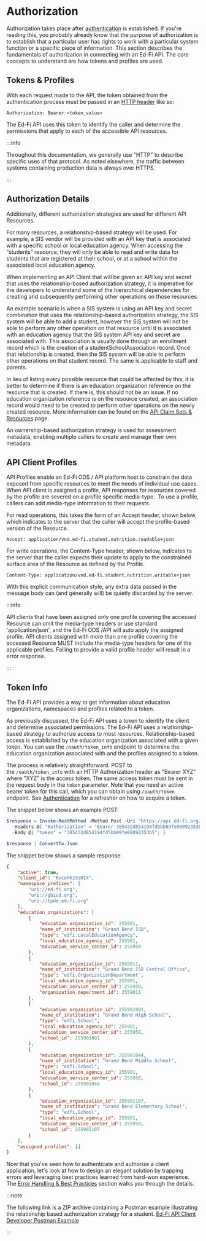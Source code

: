 # Authorization

Authorization takes place after [authentication](./authentication.md) is
established. If you're reading this, you probably already know that the purpose
of authorization is to establish that a particular user has rights to work with
a particular system function or a specific piece of information. This section
describes the fundamentals of authorization in connecting with an Ed-Fi API. The
core concepts to understand are how tokens and profiles are used.

## Tokens & Profiles

With each request made to the API, the token obtained from the authentication
process must be passed in an [HTTP
header](https://edfi.atlassian.net/wiki/pages/resumedraft.action?draftId=23299377#Authorization-footnote-1)
like so:

```text
Authorization: Bearer <token_value>
```

The Ed-Fi API uses this token to identify the caller and determine the
permissions that apply to each of the accessible API resources.

:::info

Throughout this documentation, we generally use "HTTP" to describe specific uses of that
protocol. As noted elsewhere, the traffic between systems containing production
data is always over HTTPS.

:::

## Authorization Details

Additionally, different authorization strategies are used for different API
Resources.

For many resources, a relationship-based strategy will be used. For example, a
SIS vendor will be provided with an API key that is associated with a specific
school or local education agency. When accessing the “students” resource, they
will only be able to read and write data for students that are registered at
their school, or at a school within the associated local education agency.

When implementing an API Client that will be given an API key and secret that
uses the relationship-based authorization strategy, it is imperative for the
developers to understand some of the hierarchical dependencies for creating and
subsequently performing other operations on those resources.

An example scenario is when a SIS system is using an API key and secret
combination that uses the relationship-based authorization strategy, the SIS
system will be able to add a student, however the SIS system will not be able to
perform any other operation on that resource until it is associated with an
education agency that the SIS system API key and secret are associated with.
This association is usually done through an enrollment record which is the
creation of a studentSchoolAssociation record. Once that relationship is
created, then the SIS system will be able to perform other operations on that
student record. The same is applicable to staff and parents.

In lieu of listing every possible resource that could be affected by this, it is
better to determine if there is an education organization reference on the
resource that is created. If there is, this should not be an issue. If no
education organization reference is on the resource created, an association
record would need to be created to perform other operations on the newly created
resource. More information can be found on the [API Claim Sets &
Resources](../platform-dev-guide/security/api-claim-sets-resources.md)
page.

An ownership-based authorization strategy is used for assessment metadata,
enabling multiple callers to create and manage their own metadata.

## API Client Profiles

API Profiles enable an Ed-Fi ODS / API platform host to constrain the data
exposed from specific resources to meet the needs of individual use cases. When
API client is assigned a profile, API responses for resources covered by the
profile are severed on a profile specific media-type.  To use a profile, callers
can add media-type information to their requests.

For read operations, this takes the form of an Accept header, shown below, which
indicates to the server that the caller will accept the profile-based version of
the Resource.

```text
Accept: application/vnd.ed-fi.student.nutrition.readable+json
```

For write operations, the Content-Type header, shown below, indicates to the
server that the caller expects their update to apply to the constrained surface
area of the Resource as defined by the Profile.

```text
Content-Type: application/vnd.ed-fi.student.nutrition.writable+json
```

With this explicit communication style, any extra data passed in the message
body can (and generally will) be quietly discarded by the server.

:::info

API clients that have been assigned only one profile covering the
accessed Resource can omit the media-type headers or use standard
'application/json', and the Ed-Fi ODS /API will auto apply the assigned
profile. API clients assigned with more than one profile covering the accessed
Resource MUST include the media-type headers for one of the applicable
profiles. Failing to provide a valid profile header will result in a error
response.

:::

## Token Info

The Ed-Fi API provides a way to get information about education organizations,
namespaces and profiles related to a token.

As previously discussed, the Ed-Fi API uses a token to identify the client and
determine associated permissions. The Ed-Fi API uses a relationship-based
strategy to authorize access to most resources. Relationship-based access is
established by the education organization associated with a given token. You can
use the `/oauth/token_info` endpoint to determine the education organization
associated with and the profiles assigned to a token.

The process is relatively straightforward. POST to the `/oauth/token_info` with
an HTTP Authorization header as "Bearer XYZ" where "XYZ" is the access token.
The same access token must be sent in the request body in the `token` parameter.
Note that you need an active bearer token for this call, which you can obtain
using `/oauth/token` endpoint.
See [Authentication](../client-developers-guide/authentication.md) for a
refresher on how to acquire a token.

The snippet below shows an example POST:

```powershell
$response = Invoke-RestMethod -Method Post -Uri "https://api.ed-fi.org/v7.2/api/oauth/token_info" `
  -Headers @{ "Authorization" = "Bearer 385432d854194fd5bb09fe08092353b5"}
  -Body @{ "token" = "385432d854194fd5bb09fe08092353b5"; }

$response | ConvertTo-Json
```

The snippet below shows a sample response:

```json
{
    "active": true,
    "client_id": "RvcohKz9zHI4",
    "namespace_prefixes": [
        "uri://ed-fi.org",
        "uri://gbisd.org",
        "uri://tpdm.ed-fi.org"
    ],
    "education_organizations": [
        {
            "education_organization_id": 255901,
            "name_of_institution": "Grand Bend ISD",
            "type": "edfi.LocalEducationAgency",
            "local_education_agency_id": 255901,
            "education_service_center_id": 255950
        },
        {
            "education_organization_id": 2559011,
            "name_of_institution": "Grand Bend ISD Central Office",
            "type": "edfi.OrganizationDepartment",
            "local_education_agency_id": 255901,
            "education_service_center_id": 255950,
            "organization_department_id": 2559011
        },
        {
            "education_organization_id": 255901001,
            "name_of_institution": "Grand Bend High School",
            "type": "edfi.School",
            "local_education_agency_id": 255901,
            "education_service_center_id": 255950,
            "school_id": 255901001
        },
        {
            "education_organization_id": 255901044,
            "name_of_institution": "Grand Bend Middle School",
            "type": "edfi.School",
            "local_education_agency_id": 255901,
            "education_service_center_id": 255950,
            "school_id": 255901044
        },
        {
            "education_organization_id": 255901107,
            "name_of_institution": "Grand Bend Elementary School",
            "type": "edfi.School",
            "local_education_agency_id": 255901,
            "education_service_center_id": 255950,
            "school_id": 255901107
        }
    ],
    "assigned_profiles": []
}
```

Now that you've seen how to authenticate and authorize a client application,
let's look at how to design an elegant solution by trapping errors and
leveraging best practices learned from hard-won experience. The [Error Handling
&amp; Best Practices](./error-handling-best-practices.md) section walks you through
the details.

:::note

The following link is a ZIP archive containing a Postman example
illustrating the relationship based authorization strategy for a student.
[Ed-Fi API Client Developer Postman
Example](https://edfi.atlassian.net/wiki/download/attachments/20480666/Ed-Fi%20API%20Client%20Developer%20Postman%20Example.zip?version=3&modificationDate=1527887971107&api=v2&download=true)

:::

